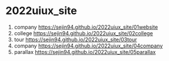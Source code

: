 # 2022uiux_site
1. company https://sejin94.github.io/2022uiux_site/01website
2. college https://sejin94.github.io/2022uiux_site/02college
3. tour https://sejin94.github.io/2022uiux_site/03tour
4. company https://sejin94.github.io/2022uiux_site/04company
6. parallax https://sejin94.github.io/2022uiux_site/05parallax
